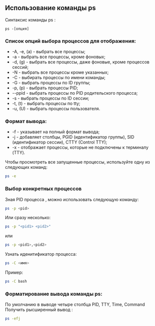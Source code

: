 ## Использование команды ps
Синтаксис команды ps : 
```text
ps -[опция]
```
### Список опций выбора процессов для отображения:

- -A, -e, (a) - выбрать все процессы;
- -a - выбрать все процессы, кроме фоновых;
- -d, (g) - выбрать все процессы, даже фоновые, кроме процессов сессий;
- -N - выбрать все процессы кроме указанных;
- -С - выбирать процессы по имени команды;
- -G - выбрать процессы по ID группы;
- -p, (p) - выбрать процессы PID;
- --ppid - выбрать процессы по PID родительского процесса;
- -s - выбрать процессы по ID сессии;
- -t, (t) - выбрать процессы по tty;
- -u, (U) - выбрать процессы пользователя.

### Формат вывода:

- -f - указывает на полный формат вывода;
- -j - добавляет столбцы, PGID (идентификатор группы), SID (идентификатор сессии), CTTY (Control TTY);
- -x - отображает процессы, которые не подключены к терминалу (TTY).

Чтобы просмотреть все запущенные процессы, используйте одну из следующих команд:
```bash
ps -e
```

### Выбор конкретных процессов

Зная PID процесса , можно использовать следующую команду:
```bash
ps -p <pid>
```
Или сразу несколько:
```bash
ps -p "<pid1> <pid2>"
```
или
```bash
ps -p <pid1>,<pid2>
```
Узнать иденитификатор процесса:
```bash
ps -C <имя>
```
Пример:
```bash
ps -C bash
```
### Форматирование вывода команды ps:
По умолчанию в выводе четыре столбца  PID, TTY, Time, Command
Получить рысширенный вывод :
```bash
ps -efj
```